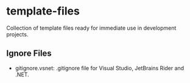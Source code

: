 # template-files
Collection of template files ready for immediate use in development projects.

## Ignore Files

- gitignore.vsnet: .gitignore file for Visual Studio, JetBrains Rider and .NET.
